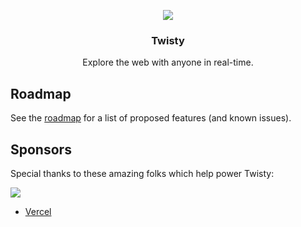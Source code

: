 <p align="center">
  <a href="https://github.com/getTwisty/twisty">
    <img src="https://twistyapp.org/assets/banner.jpeg"">

  </a>

  <h3 align="center">Twisty</h3>

  <p align="center">
    Explore the web with anyone in real-time.
  </p>
</p>

## Roadmap

See the [roadmap](https://github.com/orgs/gettwisty/projects/1/) for a list of proposed features (and known issues).

## Sponsors

Special thanks to these amazing folks which help power Twisty:

[<img src="https://twistyapp.org/assets/powered-by-vercel.svg">](https://vercel.com/?utm_source=twisty&utm_campaign=oss)

- [Vercel](https://vercel.com/?utm_source=twisty&utm_campaign=oss)
